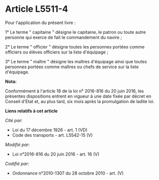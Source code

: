 # Article L5511-4

Pour l'application du présent livre : 

1° Le terme " capitaine " désigne le capitaine, le patron ou toute autre personne qui exerce de fait le commandement du
navire ; 

2° Le terme " officier " désigne toutes les personnes portées comme officiers ou élèves officiers sur la liste d'équipage ; 

3° Le terme " maître " désigne les maîtres d'équipage ainsi que toutes personnes portées comme maîtres ou chefs de service
sur la liste d'équipage.

**Nota:**

Conformément à l'article 18 de la loi n° 2016-816 du 20 juin 2016, les présentes dispositions entrent en vigueur à une date
fixée par décret en Conseil d'Etat et, au plus tard, six mois après la promulgation de ladite loi.

**Liens relatifs à cet article**

_Cité par_:

  - Loi du 17 décembre 1926 - art. 1 (VD)
  - Code des transports - art. L5542-15 (V)

_Modifié par_:

  - Loi n°2016-816 du 20 juin 2016 - art. 16 (V)

_Codifié par_:

  - Ordonnance n°2010-1307 du 28 octobre 2010 - art. (V)
